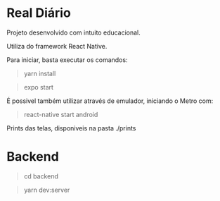 # Real Diário

Projeto desenvolvido com intuito educacional.

Utiliza do framework React Native.

Para iniciar, basta executar os comandos:

> yarn install

> expo start

É possivel também utilizar através de emulador, iniciando o Metro com:

> react-native start android


Prints das telas, disponiveis na pasta ./prints

# Backend
> cd backend

> yarn dev:server